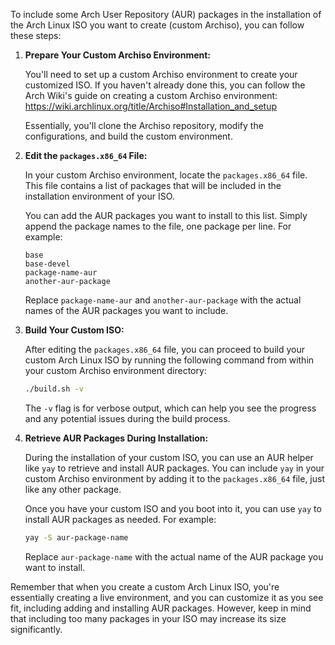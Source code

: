 To include some Arch User Repository (AUR) packages in the installation of the Arch Linux ISO you want to create (custom Archiso), you can follow these steps:

1. **Prepare Your Custom Archiso Environment:**

   You'll need to set up a custom Archiso environment to create your customized ISO. If you haven't already done this, you can follow the Arch Wiki's guide on creating a custom Archiso environment: https://wiki.archlinux.org/title/Archiso#Installation_and_setup

   Essentially, you'll clone the Archiso repository, modify the configurations, and build the custom environment.

2. **Edit the `packages.x86_64` File:**

   In your custom Archiso environment, locate the `packages.x86_64` file. This file contains a list of packages that will be included in the installation environment of your ISO.

   You can add the AUR packages you want to install to this list. Simply append the package names to the file, one package per line. For example:

   ```plaintext
   base
   base-devel
   package-name-aur
   another-aur-package
   ```

   Replace `package-name-aur` and `another-aur-package` with the actual names of the AUR packages you want to include.

3. **Build Your Custom ISO:**

   After editing the `packages.x86_64` file, you can proceed to build your custom Arch Linux ISO by running the following command from within your custom Archiso environment directory:

   ```bash
   ./build.sh -v
   ```

   The `-v` flag is for verbose output, which can help you see the progress and any potential issues during the build process.

4. **Retrieve AUR Packages During Installation:**

   During the installation of your custom ISO, you can use an AUR helper like `yay` to retrieve and install AUR packages. You can include `yay` in your custom Archiso environment by adding it to the `packages.x86_64` file, just like any other package.

   Once you have your custom ISO and you boot into it, you can use `yay` to install AUR packages as needed. For example:

   ```bash
   yay -S aur-package-name
   ```

   Replace `aur-package-name` with the actual name of the AUR package you want to install.

Remember that when you create a custom Arch Linux ISO, you're essentially creating a live environment, and you can customize it as you see fit, including adding and installing AUR packages. However, keep in mind that including too many packages in your ISO may increase its size significantly.

